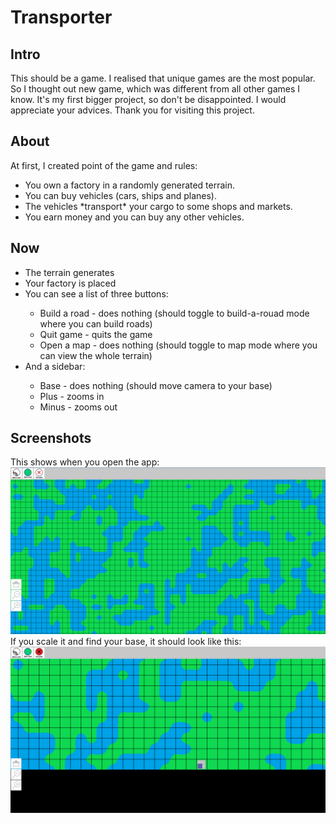 <h1> Transporter </h1>

<div name="intro">
    <h2> Intro </h2>
    <p>
        This should be a game.
        I realised that unique games are the most popular.
        So I thought out new game, which was different from all other games I know.
        It's my first bigger project, so don't be disappointed.
        I would appreciate your advices.
        Thank you for visiting this project.
    </p>
</div>

<div name="about">
    <h2> About </h2>
    <p>At first, I created point of the game and rules:</p>
    <ul>
        <li>You own a factory in a randomly generated terrain.</li>
        <li>You can buy vehicles (cars, ships and planes).</li>
        <li>The vehicles *transport* your cargo to some shops and markets.</li>
        <li>You earn money and you can buy any other vehicles.</li>
    </ul>
</div>

<div name="now">
    <h2> Now </h2>
    <ul>
        <li>The terrain generates</li>
        <li>Your factory is placed</li>
        <li>You can see a list of three buttons:</li>
        <ul>
            <li>Build a road - does nothing (should toggle to build-a-rouad mode where you can build roads)</li>
            <li>Quit game - quits the game</li>
            <li>Open a map - does nothing (should toggle to map mode where you can view the whole terrain)</li>
        </ul>
        <li>And a sidebar:</li>
        <ul>
            <li>Base - does nothing (should move camera to your base)</li>
            <li>Plus - zooms in</li>
            <li>Minus - zooms out</li>
        </ul>
    </ul>
</div>

<div name="screenshots">
    <h2> Screenshots </h2>
    This shows when you open the app:
    <img src="https://github.com/mkminek11/_Transporter/blob/master/.github/main.png?raw=true">
    If you scale it and find your base, it should look like this:
    <img src="https://github.com/mkminek11/_Transporter/blob/master/.github/factory.png?raw=true">
</div>